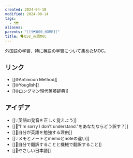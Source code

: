 ```yaml
---
created: 2024-04-18
modified: 2024-09-14
tags:
  - 🗺️
aliases: 
parents: "[[🗺️000_HOME]]"
title: 🗣️050_英語MOC
---
```

外国語の学習、特に英語の学習について集めたMOC。

## リンク
- [[🌐Antimoon Method]]
- [[🌐Youglish]]
- [[🌐ロングマン現代英英辞典]]

## アイデア
- [[💡英語の発音を正しく覚えよう]]
- [[💭"I'm sorry I don't understand."をあなたならどう訳す？]]
- [[💭自分が英語を勉強する理由]]
- [[💡メモとノートとmemoとnoteの違い]]
- [[💭自分で翻訳することと機械で翻訳すること]]
- [[📝やさしい日本語]]